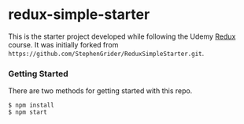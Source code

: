 # redux-simple-starter

This is the starter project developed while following the Udemy [Redux](https://www.udemy.com/react-redux/)
course. It was initially forked from `https://github.com/StephenGrider/ReduxSimpleStarter.git`.

### Getting Started

There are two methods for getting started with this repo.

    $ npm install
    $ npm start
